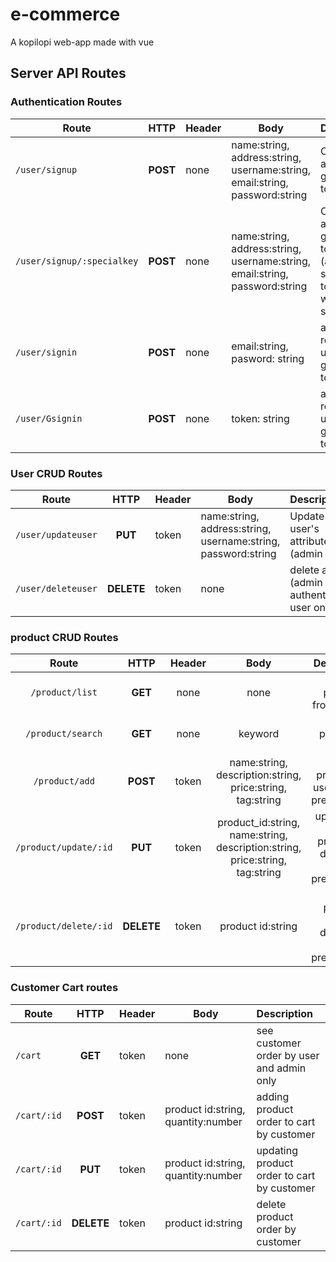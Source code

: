 # e-commerce
A kopilopi web-app made with vue

## Server API Routes

### Authentication Routes

| Route | HTTP | Header | Body| Description | 
| ----- |:----:|--------|-----| :---------- |
| ```/user/signup``` | **POST** |none  | name:string, address:string, username:string, email:string, password:string | Create user and generate token | 
| ```/user/signup/:specialkey``` | **POST** |none  | name:string, address:string, username:string, email:string, password:string | Create user and generate token  (admin have special key to generate when signup) | 
| ```/user/signin```| **POST** | none | email:string, pasword: string | authenticate registered user and generate token |
| ```/user/Gsignin```| **POST** | none | token: string | authenticate registered user and generate token |

### User CRUD Routes

| Route | HTTP | Header | Body| Description | 
| ----- |:----:|--------|-----| :---------- |
| ```/user/updateuser``` | **PUT** |token  | name:string, address:string, username:string, password:string |Update a user's attributes (admin only)   |
| ```/user/deleteuser``` | **DELETE** |token  | none |delete a user (admin and authenticated user only)   |

### product CRUD Routes

| Route | HTTP | Header | Body| Description | 
|:-----:|:----:|:------:|:---:|:----------:|
| ```/product/list``` | **GET** | none | none | get all product from all user | 
| ```/product/search``` | **GET** | none | keyword | Get a product's info  |
| ```/product/add``` | **POST** | token | name:string, description:string, price:string, tag:string | create product by user (Admin preferences)  | 
| ```/product/update/:id``` | **PUT** | token | product_id:string, name:string, description:string, price:string, tag:string | update and save product to database (Admin preferences)|
| ```/product/delete/:id``` | **DELETE** |token | product id:string |  delete product from database (Admin preferences)|

### Customer Cart routes

| Route | HTTP | Header | Body| Description | 
| ----- |:----:|--------|-----| :---------- |
| ```/cart```|**GET**| token | none | see customer order by user and admin only |
| ```/cart/:id```|**POST**| token | product id:string, quantity:number | adding product order to cart by customer |
| ```/cart/:id```|**PUT**| token | product id:string, quantity:number | updating product order to cart by customer |
| ```/cart/:id```|**DELETE**| token | product id:string | delete product order by customer |